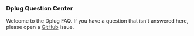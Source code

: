 &nbsp;

### Dplug Question Center

Welcome to the Dplug FAQ.
If you have a question that isn't answered here, please open a [GitHub](https://github.com/AuburnSounds/Dplug) issue.


&nbsp;